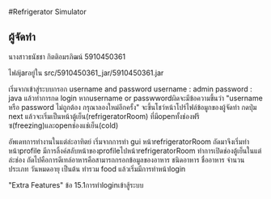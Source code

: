 #Refrigerator Simulator

## ผู้จัดทำ
นางสาวธนัชชา กิตติอมรภิฒน์
5910450361

ไฟล์jarอยู่ใน src/5910450361_jar/5910450361.jar

เริ่มจากเข้าสู่ระบบกรอก username and password
username : admin
password : java
แล้วทำการกด login หากusername or passwwordผิดจะมีข้อความขึ้นว่า 
"username หรือ password ไม่ถูกต้อง กรุณาลองใหม่อีกครั้ง"
จะขึ้นโชว์หน้าโปร์ไฟล์ข้อมูกของผู้จัดทำ กดปุ่ม next แล้วจะเริ่มเป็นหน้าตู้เย็น(refrigeratorRoom) 
ที่มีopenทั้งช่องฟรีซ(freezing)และopenช่องแช่เย็น(cold)

อัพเดทการทำงานในแต่ล่ะอาทิตย์
 เริ่มจากการทำ gui หน้าrefrigeratorRoom ถัดมาจึงเริ่มทำ หน้าprofile มีการลิ้งค์สลับหน้าของprofileไปหน้าrefrigeratorRoom
 ทำการเปิดช่องตู้เย็นในแต่ล่ะช่อง ถัดไปคือการดีเทล์อาหารคือสามารถกรอกข้อมูลของอาหาร ชนิดอาหาร ชื่ออาหาร จำนวน ประเภท วันหมดอายุ เป็นต้น
 ทำรวม food แล้วเริ่มมีการทำหน้าlogin
 
"Extra Features"
ข้อ 15.1การทำloginเข้าสู้ระบบ




